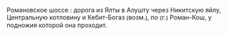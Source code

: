 ---
---

Романовское шоссе
: дорога из Ялты в Алушту через Никитскую яйлу, Центральную котловину и Кебит-Богаз ⦅возм.⦆, по ⦅г.⦆ Роман-Кош, у подножия которой она проходит.
